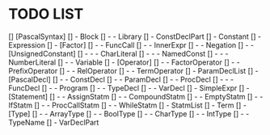 # TODO LIST

[] [PascalSyntax]
[] - Block
[] - - Library
[] - ConstDeclPart
[] - Constant
[] - Expression
[] - [Factor]
[] - - FuncCall
[] - - InnerExpr
[] - - Negation
[] - - [UnsignedConstant]
[] - - - CharLiteral
[] - - - NamedConst
[] - - - NumberLiteral
[] - - Variable
[] - [Operator]
[] - - FactorOperator
[] - - PrefixOperator
[] - - RelOperator
[] - - TermOperator
[] - ParamDeclList
[] - [PascalDecl]
[] - - ConstDecl
[] - - ParamDecl
[] - - ProcDecl
[] - - - FuncDecl
[] - - Program
[] - - TypeDecl
[] - - VarDecl
[] - SimpleExpr
[] - [Statement]
[] - - AssignStatm
[] - - CompoundStatm
[] - - EmptyStatm
[] - - IfStatm
[] - - ProcCallStatm
[] - - WhileStatm
[] - StatmList
[] - Term
[] - [Type]
[] - - ArrayType
[] - - BoolType
[] - - CharType
[] - - IntType
[] - - TypeName
[] - VarDeclPart
